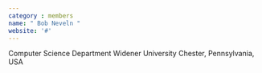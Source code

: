 ```yaml
---
category : members
name: " Bob Neveln " 
website: '#'
---
```

Computer Science Department
Widener University
Chester, Pennsylvania, USA

